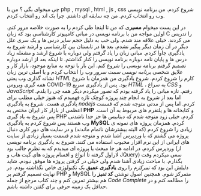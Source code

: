 چی میخوای بگی ؟
من با php , mysql , html , js , css  شروع کردم.
من برنامه نویسی وب رو انتخاب کردم.
من چه سابقه ای داشتم. 
چرا بک اند رو انتخاب کردم.

در این پست میخوام **مسیر**ی که من تا اینجا طی کردم را به صورت خلاصه مرور کنم. اولین مواجه من با برنامه نویسی در مبانی کامپیوتر کارشناسی بود که زبان C را تدریس می کردند. خیلی علاقه مند شدم. ولی خب به دلیل حجم سایر درس ها و یک سری علل دیگر در آن زمان دیگر پیگیر نشدم. بعد ها در تابستان بین کارشناسی و ارشد شروع به یادگیری جاوا کردم. مبانی زبان را یاد گرفتم ولی دوباره با شروع ارشد و مشغله زیاد درس ها و پایان نامه دوباره برنامه نویسی را کنار گذاشتم. تا اینکه بعد از ارشد دوباره تصمیم گرفتم برنامه نویسی را شروع کنم. این بار با توجه به منابع موجود، بازار کار و علایق شخصی *برنامه نویسی سمت سرور وب* را انتخاب کردم و با اصلی ترین زبان نشانه گذاری وب یعنی *HTML* کارم را شروع کردم. شروع یادگیری من همزمان با شروع همه گیری ویروس COVID-19 بود.
پس از یادگیری سریع *HTML* ، به سراغ *CSS* و *JavaScript* رفتم. تازه مبانی را یاد گرفته بودم که تصور میکردم دیگر همه چی را بلدم. اما بعد از شروع به انجام چند پروژه کوچک تازه فهمیدم که هنوز خیلی مطلب برای یادگیری هست. شروع به یادگیری *nodejs* کردم. اما پس از مدتی متوجه شدم که قسمت اعظمی از بازار کار ایران مختص به **PHP** و کتابخانه ها و پلتفرم های مربوط به آن است. پس شروع به یاد گیری PHP کردم. خیلی زود متوجه شدم که دیتابیس ها جز جدا ناشدنی وب هستند پس شروع کردم به یادگیری **MySQL** کردم. 
همزمان پروژه های نمونه ی زیادی را شروع کردم (که البته بیشترشان ناتمام ماندند) و در سایت های دور کاری دنبال پروژه می گشتم که با *وردپرس* آشنا شدم و متوجه شدم قسمت بسیار زیادی از سایت های ایرانی از این نرم افزار محبوب استفاده می کنند. شروع به یادگیری برنامه نویسی وردپرس کردم. در ادامه هر جا مبحث یا پروژه ای میدیدم که به نظرم جالب بود (از لاراول گرفته تا انواع و اقسام پروژه های گیت هاب و JQuery) سعی میکردم وقت بگذارم. با مباحث زیادی آشنا شدم ولی خیلی در گرفتن پروژه ها موفق نبودم. شاید دلیلش این بود که *تمرکز*م را روی **یادگیری عمیق** یک تکنولوژی خاص نگذاشته بودم.
در نهایت تصمیم گرفتم بر PHP و MySQL متمرکز شوم. همچنین اصول نوشتن **کد تمیز** را هم بیشتر تمرین کنم و چند کتاب مرجع از جمله *Code Complete* را مطالعه کنم و در حداقل یک زمینه حرفی برای گفتن داشته باشم.    
